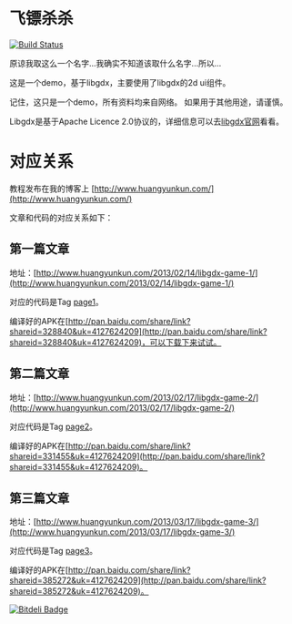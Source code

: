 飞镖杀杀
========
[![Build Status](https://travis-ci.org/htynkn/DartsShaSha.svg?branch=master)](https://travis-ci.org/htynkn/DartsShaSha)

原谅我取这么一个名字...我确实不知道该取什么名字...所以...

这是一个demo，基于libgdx，主要使用了libgdx的2d ui组件。

记住，这只是一个demo，所有资料均来自网络。
如果用于其他用途，请谨慎。

Libgdx是基于Apache Licence 2.0协议的，详细信息可以去[libgdx官网](http://libgdx.badlogicgames.com/)看看。

对应关系
========
教程发布在我的博客上 [http://www.huangyunkun.com/](http://www.huangyunkun.com/)

文章和代码的对应关系如下：

第一篇文章
--------
地址：[http://www.huangyunkun.com/2013/02/14/libgdx-game-1/](http://www.huangyunkun.com/2013/02/14/libgdx-game-1/)

对应的代码是Tag [page1](https://github.com/htynkn/DartsShaSha/tree/page1)。

编译好的APK在[http://pan.baidu.com/share/link?shareid=328840&uk=4127624209](http://pan.baidu.com/share/link?shareid=328840&uk=4127624209)，可以下载下来试试。

第二篇文章
---------
地址：[http://www.huangyunkun.com/2013/02/17/libgdx-game-2/](http://www.huangyunkun.com/2013/02/17/libgdx-game-2/)

对应代码是Tag [page2](https://github.com/htynkn/DartsShaSha/tree/page2)。

编译好的APK在[http://pan.baidu.com/share/link?shareid=331455&uk=4127624209](http://pan.baidu.com/share/link?shareid=331455&uk=4127624209)。

第三篇文章
---------
地址：[http://www.huangyunkun.com/2013/03/17/libgdx-game-3/](http://www.huangyunkun.com/2013/03/17/libgdx-game-3/)

对应代码是Tag [page3](https://github.com/htynkn/DartsShaSha/tree/page3)。

编译好的APK在[http://pan.baidu.com/share/link?shareid=385272&uk=4127624209](http://pan.baidu.com/share/link?shareid=385272&uk=4127624209)。





[![Bitdeli Badge](https://d2weczhvl823v0.cloudfront.net/htynkn/dartsshasha/trend.png)](https://bitdeli.com/free "Bitdeli Badge")

